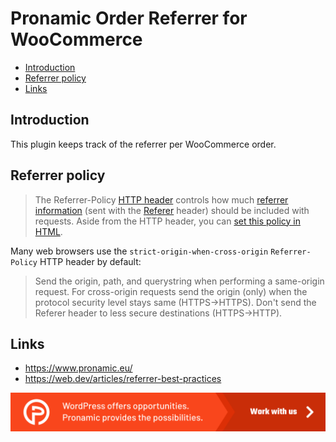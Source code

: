 # Pronamic Order Referrer for WooCommerce

- [Introduction](#introduction)
- [Referrer policy](#referrer-policy)
- [Links](#links)

## Introduction

This plugin keeps track of the referrer per WooCommerce order.

## Referrer policy

> The Referrer-Policy [HTTP header](https://developer.mozilla.org/en-US/docs/Glossary/HTTP_header) controls how much [referrer information](https://developer.mozilla.org/en-US/docs/Web/Security/Referer_header:_privacy_and_security_concerns) (sent with the [Referer](https://developer.mozilla.org/en-US/docs/Web/HTTP/Headers/Referer) header) should be included with requests. Aside from the HTTP header, you can [set this policy in HTML](https://developer.mozilla.org/en-US/docs/Web/HTTP/Headers/Referrer-Policy#integration_with_html).

Many web browsers use the `strict-origin-when-cross-origin` `Referrer-Policy` HTTP header by default:

> Send the origin, path, and querystring when performing a same-origin request. For cross-origin requests send the origin (only) when the protocol security level stays same (HTTPS→HTTPS). Don't send the Referer header to less secure destinations (HTTPS→HTTP).

## Links

- https://www.pronamic.eu/
- https://web.dev/articles/referrer-best-practices

[![Pronamic - Work with us](https://github.com/pronamic/brand-resources/blob/main/banners/pronamic-work-with-us-leaderboard-728x90%404x.png)](https://www.pronamic.eu/contact/)
